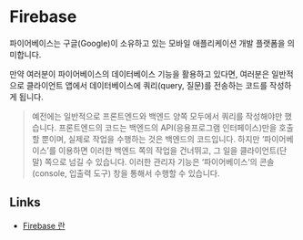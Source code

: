 # Firebase

파이어베이스는 구글(Google)이 소유하고 있는 모바일 애플리케이션 개발 플랫폼을 의미합니다.

만약 여러분이 파이어베이스의 데이터베이스 기능을 활용하고 있다면, 여러분은 일반적으로 클라이언트 앱에서 데이터베이스에 쿼리(query, 질문)를 전송하는 코드를 작성하게 됩니다.

> 예전에는 일반적으로 프론트엔드와 백엔드 양쪽 모두에서 쿼리를 작성해야만 했습니다. 프론트엔드의 코드는 백엔드의 API(응용프로그램 인터페이스)만을 호출할 뿐이며, 실제로 작업을 수행하는 것은 백엔드의 코드입니다. 하지만 ‘파이어베이스’를 이용하면 이러한 백엔드 쪽의 작업을 건너뛰고, 그 일을 클라이언트(단말) 쪽으로 넘길 수 있습니다. 이러한 관리자 기능은 ‘파이어베이스’의 콘솔(console, 입출력 도구) 창을 통해서 수행할 수 있습니다.  

## Links

- [Firebase 란](https://blog.wishket.com/%ED%8C%8C%EC%9D%B4%EC%96%B4%EB%B2%A0%EC%9D%B4%EC%8A%A4firebase%EB%9E%80-%EB%AC%B4%EC%97%87%EC%9D%B8%EA%B0%80-%ED%8C%8C%EC%9D%B4%EC%96%B4%EB%B2%A0%EC%9D%B4%EC%8A%A4-%EC%8B%AC%EC%B8%B5-%ED%83%90/)
